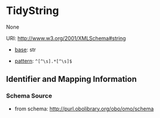 # TidyString

None

URI: http://www.w3.org/2001/XMLSchema#string

* [base](https://w3id.org/linkml/base): str



* [pattern](https://w3id.org/linkml/pattern): `^[^\s].*[^\s]$`



## Identifier and Mapping Information







### Schema Source


* from schema: http://purl.obolibrary.org/obo/omo/schema



